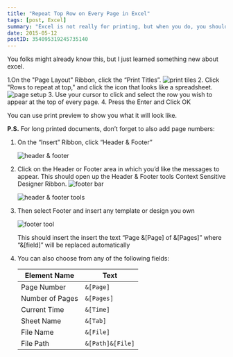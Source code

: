 ```yaml
---
title: "Repeat Top Row on Every Page in Excel"
tags: [post, Excel]
summary: "Excel is not really for printing, but when you do, you should extend the header on every page for clarity"
date: 2015-05-12
postID: 354095319245735140
---
```


You folks might already know this, but I just learned something new about excel.


1.On the "Page Layout" Ribbon, click the “Print Titles”.
  ![print tiles][print tiles]
2. Click "Rows to repeat at top," and click the icon that looks like a spreadsheet.
  ![page setup][page setup]
3. Use your cursor to click and select the row you wish to appear at the top of every page.
4. Press the Enter and Click OK

You can use print preview to show you what it will look like.


**P.S.** For long printed documents, don’t forget to also add page numbers:

1. On the “Insert” Ribbon, click “Header & Footer”

   ![header & footer][header & footer]

2. Click on the Header or Footer area in which you’d like the messages to appear.  This should open up the Header & Footer tools Context Sensitive Designer Ribbon.
   ![footer bar][footer bar]

   ![header & footer tools][header & footer tools]

3. Then select Footer and insert any template or design you own

   ![footer tool][footer tool]

   This should insert the insert the text “Page &[Page] of &[Pages]” where “&[field]” will be replaced automatically

4. You can also choose from any of the following fields:

    | Element Name    | Text             |
    | --------------- | ---------------- |
    | Page Number     | `&[Page]`        |
    | Number of Pages | `&[Pages]`       |
    | Current Time    | `&[Time]`        |
    | Sheet Name      | `&[Tab]`         |
    | File Name       | `&[File]`        |
    | File Path       | `&[Path]&[File]` |


[album]: http://imgur.com/a/4UAC4
[print tiles]: https://i.imgur.com/5t2YZcJ.png
[page setup]: https://i.imgur.com/YgcfnTn.png
[header & footer]: https://i.imgur.com/Yhnxs4o.png
[footer bar]: https://i.imgur.com/0UNmdSw.png
[header & footer tools]: https://i.imgur.com/EHmcwi3.png
[footer tool]: https://i.imgur.com/V5vu9W5.png

